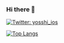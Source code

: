 ### Hi there 👋

<!-- Twitter -->
[![Twitter: yosshi_ios](https://img.shields.io/twitter/follow/yosshi_ios?style=social)](https://twitter.com/yosshi_ios)
 
 <!-- ソースコード統計 -->
[![Top Langs](https://github-readme-stats.vercel.app/api/top-langs/?username=yosshi0127-ios&layout=compact&langs_count=6)](https://github.com/yosshi0127-ios/)

